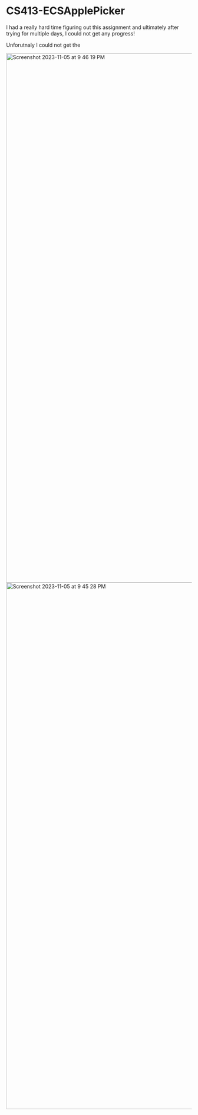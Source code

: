 # CS413-ECSApplePicker


I had a really hard time figuring out this assignment and ultimately after trying for multiple days, I could not get any progress!

Unforutnaly I could not get the 


<img width="1433" alt="Screenshot 2023-11-05 at 9 46 19 PM" src="https://github.com/Jeysen34/CS413-ECSApplePicker/assets/93228715/67390ab2-45bd-4542-afa2-ebd56898d245">
<img width="1426" alt="Screenshot 2023-11-05 at 9 45 28 PM" src="https://github.com/Jeysen34/CS413-ECSApplePicker/assets/93228715/d6e7cdd8-1867-495d-8cf2-7456a662d0c6">
